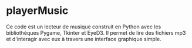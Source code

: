 # playerMusic

Ce code est un lecteur de musique construit en Python avec les bibliothèques Pygame, Tkinter et EyeD3. Il permet de lire des fichiers mp3 et d'interagir avec eux à travers une interface graphique simple.
